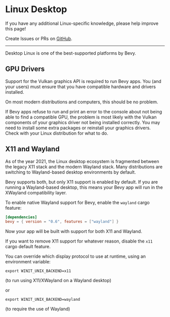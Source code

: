 # Linux Desktop

If you have any additional Linux-specific knowledge,
please help improve this page!

Create Issues or PRs on
[GitHub](https://github.com/bevy-cheatbook/bevy-cheatbook).

---

Desktop Linux is one of the best-supported platforms by Bevy.

## GPU Drivers

Support for the Vulkan graphics API is required to run Bevy apps. You (and your
users) must ensure that you have compatible hardware and drivers installed.

On most modern distributions and computers, this should be no problem.

If Bevy apps refuse to run and print an error to the console about not being
able to find a compatible GPU, the problem is most likely with the Vulkan
components of your graphics driver not being installed correctly. You may
need to install some extra packages or reinstall your graphics drivers. Check
with your Linux distribution for what to do.

## X11 and Wayland

As of the year 2021, the Linux desktop ecosystem is fragmented between
the legacy X11 stack and the modern Wayland stack. Many distributions are
switching to Wayland-based desktop environments by default.

Bevy supports both, but only X11 support is enabled by default. If you are
running a Wayland-based desktop, this means your Bevy app will run in the
XWayland compatibility layer.

To enable native Wayland support for Bevy, enable the `wayland` cargo feature:

```toml
[dependencies]
bevy = { version = "0.6", features = ["wayland"] }
```

Now your app will be built with support for both X11 and Wayland.

If you want to remove X11 support for whatever reason, disable the `x11`
cargo default feature.

You can override which display protocol to use at runtime, using an
environment variable:

```shell
export WINIT_UNIX_BACKEND=x11
```

(to run using X11/XWayland on a Wayland desktop)

or

```shell
export WINIT_UNIX_BACKEND=wayland
```

(to require the use of Wayland)
